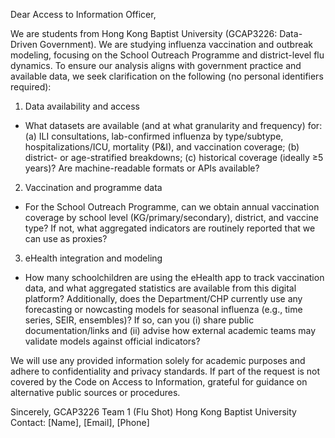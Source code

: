 Dear Access to Information Officer,

We are students from Hong Kong Baptist University (GCAP3226: Data-Driven Government). We are studying influenza vaccination and outbreak modeling, focusing on the School Outreach Programme and district-level flu dynamics. To ensure our analysis aligns with government practice and available data, we seek clarification on the following (no personal identifiers required):

1) Data availability and access
- What datasets are available (and at what granularity and frequency) for: (a) ILI consultations, lab-confirmed influenza by type/subtype, hospitalizations/ICU, mortality (P&I), and vaccination coverage; (b) district- or age-stratified breakdowns; (c) historical coverage (ideally ≥5 years)? Are machine-readable formats or APIs available?

2) Vaccination and programme data
- For the School Outreach Programme, can we obtain annual vaccination coverage by school level (KG/primary/secondary), district, and vaccine type? If not, what aggregated indicators are routinely reported that we can use as proxies?

3) eHealth integration and modeling
- How many schoolchildren are using the eHealth app to track vaccination data, and what aggregated statistics are available from this digital platform? Additionally, does the Department/CHP currently use any forecasting or nowcasting models for seasonal influenza (e.g., time series, SEIR, ensembles)? If so, can you (i) share public documentation/links and (ii) advise how external academic teams may validate models against official indicators?

We will use any provided information solely for academic purposes and adhere to confidentiality and privacy standards. If part of the request is not covered by the Code on Access to Information, grateful for guidance on alternative public sources or procedures.

Sincerely,
GCAP3226 Team 1 (Flu Shot)
Hong Kong Baptist University
Contact: [Name], [Email], [Phone]
